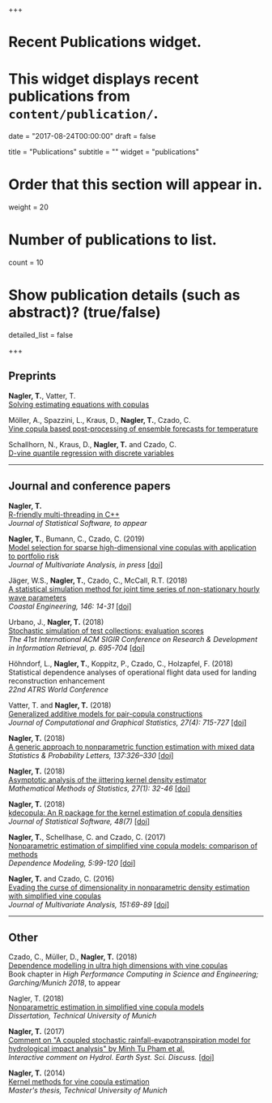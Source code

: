 +++
# Recent Publications widget.
# This widget displays recent publications from `content/publication/`.

date = "2017-08-24T00:00:00"
draft = false

title = "Publications"
subtitle = ""
widget = "publications"

# Order that this section will appear in.
weight = 20

# Number of publications to list.
count = 10

# Show publication details (such as abstract)? (true/false)
detailed_list = false

+++

## Preprints

**Nagler, T.**, Vatter, T.  
[Solving estimating equations with copulas](http://arxiv.org/abs/1801.10576)  

Möller, A., Spazzini, L., Kraus, D., **Nagler, T.**, Czado, C.  
[Vine copula based post-processing of ensemble forecasts for temperature
](http://arxiv.org/abs/1811.02255)

Schallhorn, N., Kraus, D., **Nagler, T.** and Czado, C.  
[D-vine quantile regression with discrete variables](http://arxiv.org/abs/1705.08310)

----------

## Journal and conference papers

**Nagler, T.**  
[R-friendly multi-threading in C++](http://arxiv.org/abs/1811.00450)  
*Journal of Statistical Software, to appear*  

**Nagler, T.**, Bumann, C., Czado, C. (2019)   
[Model selection for sparse high-dimensional vine copulas with application to
portfolio risk](https://arxiv.org/abs/1801.09739)  
*Journal of Multivariate Analysis, in press* 
[[doi]](https://doi.org/10.1016/j.jmva.2019.03.004)

Jäger, W.S., **Nagler, T.**, Czado, C., McCall, R.T. (2018)  
[A statistical simulation method for joint time series of non-stationary hourly wave parameters](http://arxiv.org/abs/1810.12389)   
*Coastal Engineering, 146: 14-31* [[doi]](https://www.sciencedirect.com/science/article/pii/S0378383918301777)

Urbano, J., **Nagler, T.** (2018)  
[Stochastic simulation of test collections: evaluation scores](http://julian-urbano.info/files/publications/065-stochastic-simulation-test-collections-evaluation-scores.pdf)  
*The 41st International ACM SIGIR Conference on Research & Development in Information Retrieval, p. 695-704* 
[[doi]](https://dl.acm.org/citation.cfm?doid=3209978.3210043)

Höhndorf, L., **Nagler, T.**, Koppitz, P., Czado, C., Holzapfel, F. (2018)   
Statistical dependence analyses of operational flight data used for landing
reconstruction enhancement  
*22nd ATRS World Conference*

Vatter, T. and **Nagler, T.** (2018)  
[Generalized additive models for pair-copula constructions](https://arxiv.org/abs/1608.01593)   
*Journal of Computational and Graphical Statistics, 27(4): 715-727* [[doi]](https://www.tandfonline.com/doi/full/10.1080/10618600.2018.1451338)

**Nagler, T.** (2018)    
[A generic approach to nonparametric function estimation with mixed data](https://arxiv.org/abs/1704.07457)  
*Statistics & Probability Letters, 137:326–330* 
[[doi]](https://www.sciencedirect.com/science/article/pii/S0167715218300853)

**Nagler, T.** (2018)  
[Asymptotic analysis of the jittering kernel density estimator](https://arxiv.org/abs/1705.05431)   
*Mathematical Methods of Statistics, 27(1): 32-46* 
[[doi]](https://link.springer.com/article/10.3103/S1066530718010027)

**Nagler, T.** (2018)  
[kdecopula: An R package for the kernel estimation of copula densities](https://arxiv.org/abs/1603.04229)  
*Journal of Statistical Software, 48(7)* 
[[doi]](https://www.jstatsoft.org/article/view/v084i07)

**Nagler, T.**, Schellhase, C. and Czado, C. (2017)   
[Nonparametric estimation of simplified vine copula models: comparison of
methods](https://www.degruyter.com/downloadpdf/j/demo.2017.5.issue-1/demo-2017-0007/demo-2017-0007.pdf)  
*Dependence Modeling, 5:99-120* 
[[doi]](https://www.degruyter.com/view/j/demo.2017.5.issue-1/demo-2017-0007/demo-2017-0007.xml)

**Nagler, T.** and Czado, C. (2016)  
[Evading the curse of dimensionality in nonparametric density estimation with
simplified vine copulas](https://arxiv.org/abs/1503.03305)  
*Journal of Multivariate Analysis, 151:69-89* 
[[doi]](http://www.sciencedirect.com/science/article/pii/S0047259X16300471)  


----------

## Other

Czado, C., Müller, D., **Nagler, T.** (2018)  
[Dependence modelling in ultra high dimensions with vine copulas](https://mediatum.ub.tum.de/doc/1439506/1439506.pdf)  
Book chapter in *High Performance Computing in Science and Engineering; Garching/Munich 2018*, to appear

Nagler, T. (2018)  
[Nonparametric estimation in simplified vine copula models](http://mediatum.ub.tum.de/node?id=1447138)  
*Dissertation, Technical University of Munich* 

**Nagler, T.** (2017)  
[Comment on "A coupled stochastic rainfall-evapotranspiration model for
hydrological impact analysis" by Minh Tu Pham et al.](http://www.hydrol-earth-syst-sci-discuss.net/hess-2017-161/hess-2017-161-RC1-supplement.pdf)  
*Interactive comment on Hydrol. Earth Syst. Sci. Discuss.* 
[[doi]](http://www.hydrol-earth-syst-sci-discuss.net/hess-2017-161/hess-2017-161-RC1.pdf)


**Nagler, T.** (2014)  
[Kernel methods for vine copula estimation](https://mediatum.ub.tum.de/node?id=1231221)  
*Master's thesis, Technical University of Munich*
